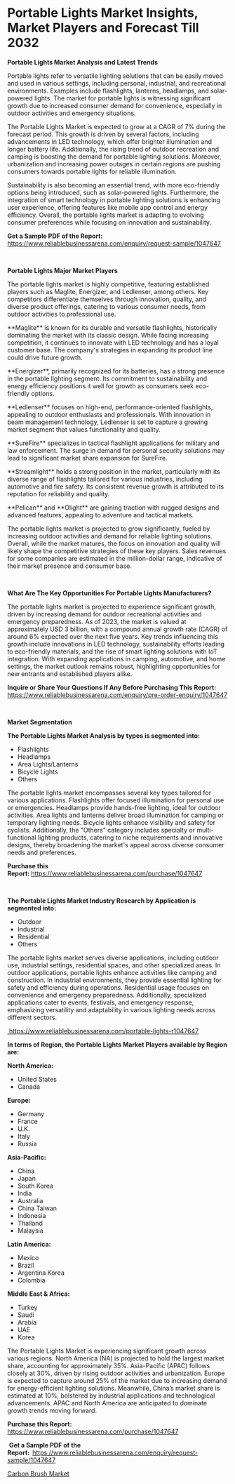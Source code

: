 <p><h1>Portable Lights Market Insights, Market Players and Forecast Till 2032</h1></p><p><strong>Portable Lights Market Analysis and Latest Trends</strong></p>
<p><p>Portable lights refer to versatile lighting solutions that can be easily moved and used in various settings, including personal, industrial, and recreational environments. Examples include flashlights, lanterns, headlamps, and solar-powered lights. The market for portable lights is witnessing significant growth due to increased consumer demand for convenience, especially in outdoor activities and emergency situations. </p><p>The Portable Lights Market is expected to grow at a CAGR of 7% during the forecast period. This growth is driven by several factors, including advancements in LED technology, which offer brighter illumination and longer battery life. Additionally, the rising trend of outdoor recreation and camping is boosting the demand for portable lighting solutions. Moreover, urbanization and increasing power outages in certain regions are pushing consumers towards portable lights for reliable illumination.</p><p>Sustainability is also becoming an essential trend, with more eco-friendly options being introduced, such as solar-powered lights. Furthermore, the integration of smart technology in portable lighting solutions is enhancing user experience, offering features like mobile app control and energy efficiency. Overall, the portable lights market is adapting to evolving consumer preferences while focusing on innovation and sustainability.</p></p>
<p><strong>Get a Sample PDF of the Report:&nbsp;</strong> <a href="https://www.reliablebusinessarena.com/enquiry/request-sample/1047647?utm_campaign=2401&utm_medium=2&utm_source=Github&utm_content=ia&utm_term=09022025&utm_id=portable-lights">https://www.reliablebusinessarena.com/enquiry/request-sample/1047647</a></p>
<p>&nbsp;</p>
<p><strong>Portable Lights Major Market Players</strong></p>
<p><p>The portable lights market is highly competitive, featuring established players such as Maglite, Energizer, and Ledlenser, among others. Key competitors differentiate themselves through innovation, quality, and diverse product offerings, catering to various consumer needs, from outdoor activities to professional use.</p><p>**Maglite** is known for its durable and versatile flashlights, historically dominating the market with its classic design. While facing increasing competition, it continues to innovate with LED technology and has a loyal customer base. The company's strategies in expanding its product line could drive future growth.</p><p>**Energizer**, primarily recognized for its batteries, has a strong presence in the portable lighting segment. Its commitment to sustainability and energy efficiency positions it well for growth as consumers seek eco-friendly options.</p><p>**Ledlenser** focuses on high-end, performance-oriented flashlights, appealing to outdoor enthusiasts and professionals. With innovation in beam management technology, Ledlenser is set to capture a growing market segment that values functionality and quality.</p><p>**SureFire** specializes in tactical flashlight applications for military and law enforcement. The surge in demand for personal security solutions may lead to significant market share expansion for SureFire.</p><p>**Streamlight** holds a strong position in the market, particularly with its diverse range of flashlights tailored for various industries, including automotive and fire safety. Its consistent revenue growth is attributed to its reputation for reliability and quality.</p><p>**Pelican** and **Olight** are gaining traction with rugged designs and advanced features, appealing to adventure and tactical markets. </p><p>The portable lights market is projected to grow significantly, fueled by increasing outdoor activities and demand for reliable lighting solutions. Overall, while the market matures, the focus on innovation and quality will likely shape the competitive strategies of these key players. Sales revenues for some companies are estimated in the million-dollar range, indicative of their market presence and consumer base.</p></p>
<p>&nbsp;</p>
<p><strong>What Are The Key Opportunities For Portable Lights Manufacturers?</strong></p>
<p><p>The portable lights market is projected to experience significant growth, driven by increasing demand for outdoor recreational activities and emergency preparedness. As of 2023, the market is valued at approximately USD 3 billion, with a compound annual growth rate (CAGR) of around 6% expected over the next five years. Key trends influencing this growth include innovations in LED technology, sustainability efforts leading to eco-friendly materials, and the rise of smart lighting solutions with IoT integration. With expanding applications in camping, automotive, and home settings, the market outlook remains robust, highlighting opportunities for new entrants and established players alike.</p></p>
<p><strong>Inquire or Share Your Questions If Any Before Purchasing This Report:</strong> <a href="https://www.reliablebusinessarena.com/enquiry/pre-order-enquiry/1047647?utm_campaign=2401&utm_medium=2&utm_source=Github&utm_content=ia&utm_term=09022025&utm_id=portable-lights">https://www.reliablebusinessarena.com/enquiry/pre-order-enquiry/1047647</a></p>
<p>&nbsp;</p>
<p><strong>Market Segmentation</strong></p>
<p><strong>The Portable Lights Market Analysis by types is segmented into:</strong></p>
<p><ul><li>Flashlights</li><li>Headlamps</li><li>Area Lights/Lanterns</li><li>Bicycle Lights</li><li>Others</li></ul></p>
<p><p>The portable lights market encompasses several key types tailored for various applications. Flashlights offer focused illumination for personal use or emergencies. Headlamps provide hands-free lighting, ideal for outdoor activities. Area lights and lanterns deliver broad illumination for camping or temporary lighting needs. Bicycle lights enhance visibility and safety for cyclists. Additionally, the "Others" category includes specialty or multi-functional lighting products, catering to niche requirements and innovative designs, thereby broadening the market's appeal across diverse consumer needs and preferences.</p></p>
<p><strong>Purchase this Report:&nbsp;</strong><a href="https://www.reliablebusinessarena.com/purchase/1047647?utm_campaign=2401&utm_medium=2&utm_source=Github&utm_content=ia&utm_term=09022025&utm_id=portable-lights">https://www.reliablebusinessarena.com/purchase/1047647</a></p>
<p>&nbsp;</p>
<p><strong>The Portable Lights Market Industry Research by Application is segmented into:</strong></p>
<p><ul><li>Outdoor</li><li>Industrial</li><li>Residential</li><li>Others</li></ul></p>
<p><p>The portable lights market serves diverse applications, including outdoor use, industrial settings, residential spaces, and other specialized areas. In outdoor applications, portable lights enhance activities like camping and construction. In industrial environments, they provide essential lighting for safety and efficiency during operations. Residential usage focuses on convenience and emergency preparedness. Additionally, specialized applications cater to events, festivals, and emergency response, emphasizing versatility and adaptability in various lighting needs across different sectors.</p></p>
<p><a href="https://www.reliablebusinessarena.com/portable-lights-r1047647?utm_campaign=2401&utm_medium=2&utm_source=Github&utm_content=ia&utm_term=09022025&utm_id=portable-lights">&nbsp;https://www.reliablebusinessarena.com/portable-lights-r1047647</a></p>
<p><strong>In terms of Region, the Portable Lights Market Players available by Region are:</strong></p>
<p>
    <p> <strong> North America: </strong>
        <ul>
            <li>United States</li>
            <li>Canada</li>
        </ul>
        </p> 
    <p> <strong> Europe: </strong>
        <ul>
            <li>Germany</li>
            <li>France</li>
            <li>U.K.</li>
            <li>Italy</li>
            <li>Russia</li>
        </ul>
        </p> 
    <p> <strong> Asia-Pacific: </strong>
        <ul>
            <li>China</li>
            <li>Japan</li>
            <li>South Korea</li>
            <li>India</li>
            <li>Australia</li>
            <li>China Taiwan</li>
            <li>Indonesia</li>
            <li>Thailand</li>
            <li>Malaysia</li>
        </ul>
        </p> 
    <p> <strong> Latin America: </strong>
        <ul>
            <li>Mexico</li>
            <li>Brazil</li>
            <li>Argentina Korea</li>
            <li>Colombia</li>
        </ul>
        </p> 
    <p> <strong> Middle East & Africa: </strong>
        <ul>
            <li>Turkey</li>
            <li>Saudi</li>
            <li>Arabia</li>
            <li>UAE</li>
            <li>Korea</li>
        </ul>
    </p>
    </p>
<p><p>The Portable Lights Market is experiencing significant growth across various regions. North America (NA) is projected to hold the largest market share, accounting for approximately 35%. Asia-Pacific (APAC) follows closely at 30%, driven by rising outdoor activities and urbanization. Europe is expected to capture around 25% of the market due to increasing demand for energy-efficient lighting solutions. Meanwhile, China’s market share is estimated at 10%, bolstered by industrial applications and technological advancements. APAC and North America are anticipated to dominate growth trends moving forward.</p></p>
<p><strong>Purchase this Report: </strong><a href="https://www.reliablebusinessarena.com/purchase/1047647?utm_campaign=2401&utm_medium=2&utm_source=Github&utm_content=ia&utm_term=09022025&utm_id=portable-lights">https://www.reliablebusinessarena.com/purchase/1047647</a></p>
<p>&nbsp;<strong>Get a Sample PDF of the Report:&nbsp;&nbsp;</strong><a href="https://www.reliablebusinessarena.com/enquiry/request-sample/1047647?utm_campaign=2401&utm_medium=2&utm_source=Github&utm_content=ia&utm_term=09022025&utm_id=portable-lights">https://www.reliablebusinessarena.com/enquiry/request-sample/1047647</a></p>
<p><strong></strong></p>
<p><p><a href="https://github.com/rabiumofer/Market-Research-Report-List-1/blob/main/carbon-brush-market.md?utm_campaign=2401&utm_medium=2&utm_source=Github&utm_content=ia&utm_term=09022025&utm_id=portable-lights">Carbon Brush Market</a></p></p>